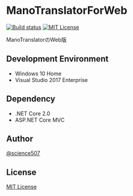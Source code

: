 # ManoTranslatorForWeb

[![Build status](https://ci.appveyor.com/api/projects/status/rk0a4jiv62x1lcqr/branch/master?svg=true)](https://ci.appveyor.com/project/poketorena/ManoTranslatorForWeb/branch/master)
[![MIT License](http://img.shields.io/badge/license-MIT-blue.svg?style=flat)](LICENSE)

ManoTranslatorのWeb版

## Development Environment
* Windows 10 Home
* Visual Studio 2017 Enterprise

## Dependency
* .NET Core 2.0
* ASP.NET Core MVC

## Author

[@science507](https://twitter.com/science507)

## License
[MIT License](LICENSE)
